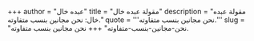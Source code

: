 +++
author = "عبده خال"
title = "مقولة عبده خال"
description = "مقولة عبده خال: نحن مجانين بنسب متفاوته."
quote = '''نحن مجانين بنسب متفاوته.''' 
slug = "نحن-مجانين-بنسب-متفاوته"
+++
نحن مجانين بنسب متفاوته.
